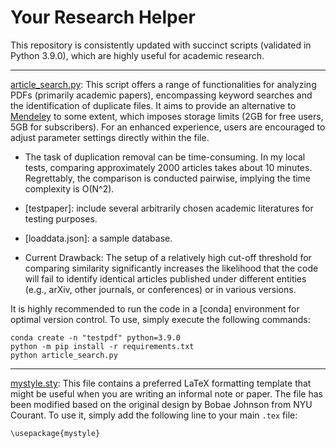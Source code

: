 # Your Research Helper

This repository is consistently updated with succinct scripts (validated in Python 3.9.0), which are highly useful for academic research.

****

[article_search.py](https://github.com/StevenZhang0116/res-helper/blob/main/article_search.py): This script offers a range of functionalities for analyzing PDFs (primarily academic papers), encompassing keyword searches and the identification of duplicate files. It aims to provide an alternative to [Mendeley](https://www.mendeley.com/) to some extent, which imposes storage limits (2GB for free users, 5GB for subscribers). For an enhanced experience, users are encouraged to adjust parameter settings directly within the file.

* The task of duplication removal can be time-consuming. In my local tests, comparing approximately 2000 articles takes about 10 minutes. Regrettably, the comparison is conducted pairwise, implying the time complexity is O(N^2).

* [testpaper]: include several arbitrarily chosen academic literatures for testing purposes.

* [loaddata.json]: a sample database.

* Current Drawback: The setup of a relatively high cut-off threshold for comparing similarity significantly increases the likelihood that the code will fail to identify identical articles published under different entities (e.g., arXiv, other journals, or conferences) or in various versions.

It is highly recommended to run the code in a [conda] environment for optimal version control. To use, simply execute the following commands:
```
conda create -n "testpdf" python=3.9.0
python -m pip install -r requirements.txt
python article_search.py
```

****
[mystyle.sty](https://github.com/StevenZhang0116/res-helper/blob/main/mystyle.sty): This file contains a preferred LaTeX formatting template that might be useful when you are writing an informal note or paper. The file has been modified based on the original design by Bobae Johnson from NYU Courant. To use it, simply add the following line to your main `.tex` file:
```
\usepackage{mystyle}
```